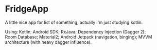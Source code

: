 # FridgeApp
A little nice app for list of something, actually i'm just studying kotlin.

Using:
Kotlin;
Android SDK;
RxJava;
Dependency Injection (Dagger 2);
Room Database;
Material2;
Android Jetpack (navigation, binging);
MVVM architecture (with heavy dagger influence).
